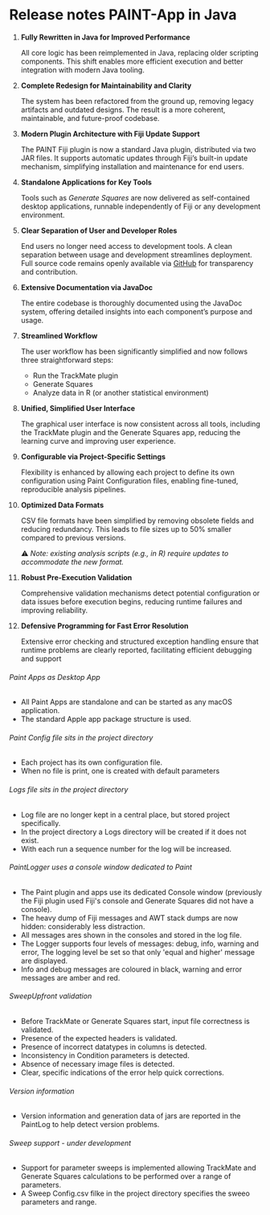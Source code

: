 # Release notes PAINT-App in Java



1. **Fully Rewritten in Java for Improved Performance**

   All core logic has been reimplemented in Java, replacing older scripting components. This shift enables more efficient execution and better integration with modern Java tooling.

2. **Complete Redesign for Maintainability and Clarity**

   The system has been refactored from the ground up, removing legacy artifacts and outdated designs. The result is a more coherent, maintainable, and future-proof codebase.

3. **Modern Plugin Architecture with Fiji Update Support**

   The PAINT Fiji plugin is now a standard Java plugin, distributed via two JAR files. It supports automatic updates through Fiji’s built-in update mechanism, simplifying installation and maintenance for end users.

4. **Standalone Applications for Key Tools**

   Tools such as *Generate Squares* are now delivered as self-contained desktop applications, runnable independently of Fiji or any development environment.

5. **Clear Separation of User and Developer Roles**

   End users no longer need access to development tools. A clean separation between usage and development streamlines deployment. Full source code remains openly available via [GitHub](https://github.com/) for transparency and contribution.

6. **Extensive Documentation via JavaDoc**

   The entire codebase is thoroughly documented using the JavaDoc system, offering detailed insights into each component’s purpose and usage.

7. **Streamlined Workflow**

   The user workflow has been significantly simplified and now follows three straightforward steps:

   - Run the TrackMate plugin
   - Generate Squares
   - Analyze data in R (or another statistical environment)

8. **Unified, Simplified User Interface**

   The graphical user interface is now consistent across all tools, including the TrackMate plugin and the Generate Squares app, reducing the learning curve and improving user experience.

9. **Configurable via Project-Specific Settings**

   Flexibility is enhanced by allowing each project to define its own configuration using Paint Configuration files, enabling fine-tuned, reproducible analysis pipelines.

10. **Optimized Data Formats**

    CSV file formats have been simplified by removing obsolete fields and reducing redundancy. This leads to file sizes up to 50% smaller compared to previous versions.

    ⚠️ *Note: existing analysis scripts (e.g., in R) require updates to accommodate the new format.*

11. **Robust Pre-Execution Validation**

    Comprehensive validation mechanisms detect potential configuration or data issues before execution begins, reducing runtime failures and improving reliability.

12. **Defensive Programming for Fast Error Resolution**

    Extensive error checking and structured exception handling ensure that runtime problems are clearly reported, facilitating efficient debugging and support







###### Paint Apps as Desktop App

- All Paint Apps are standalone and can be started as any macOS application. 
- The standard Apple app package structure is used.



###### Paint Config file sits in the project directory

- Each project has its own configuration file. 
- When no file is print, one is created with default parameters



###### Logs file sits in the project directory

- Log file are no longer kept in a central place, but stored project specifically.
- In the project directory a Logs directory  will be created if it does not exist.
- With each run a sequence number for the log will be increased. 

 

###### PaintLogger uses a console window dedicated to Paint

- The Paint plugin and apps use its dedicated Console window (previously the Fiji plugin used Fiji's console and Generate Squares did not have a console).
- The heavy dump of Fiji messages and AWT stack dumps are now hidden: considerably less distraction.
- All messages ares shown in the consoles and stored in the log file.
- The Logger supports four levels of messages: debug, info, warning and error, The logging level be set so that only 'equal and higher' message are displayed.
- Info and debug messages are coloured in black, warning and error messages are amber and red. 



###### SweepUpfront validation

- Before TrackMate or Generate Squares start, input file correctness is validated.
- Presence of the expected headers is validated.
- Presence of incorrect datatypes in columns is detected.
- Inconsistency in Condition parameters is detected.
- Absence of necessary image files is detected.
- Clear, specific indications of the error help quick corrections.



###### Version information

- Version information and generation data of jars are reported in the PaintLog to help detect version problems.

  

###### Sweep support - under development

- Support for parameter sweeps is implemented allowing TrackMate and Generate Squares calculations to be performed over a range of parameters.
- A Sweep Config.csv filke in the project directory specifies the sweeo parameters and range.

